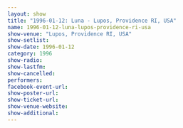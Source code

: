 ```yaml
---
layout: show
title: "1996-01-12: Luna - Lupos, Providence RI, USA"
name: 1996-01-12-luna-lupos-providence-ri-usa
show-venue: "Lupos, Providence RI, USA"
show-setlist: 
show-date: 1996-01-12
category: 1996
show-radio: 
show-lastfm: 
show-cancelled: 
performers: 
facebook-event-url: 
show-poster-url: 
show-ticket-url: 
show-venue-website: 
show-additional: 
---
```


